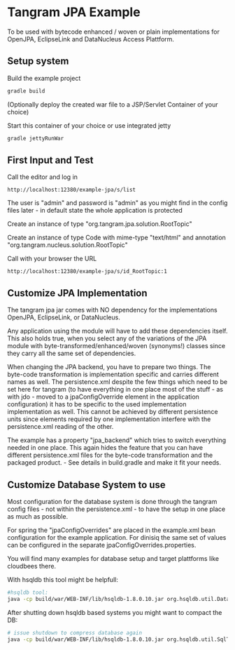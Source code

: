 Tangram JPA Example
===================

To be used with bytecode enhanced / woven or plain implementations for OpenJPA, 
EclipseLink and DataNucleus Access Plattform.

Setup system
------------

Build the example project

```bash
gradle build
```

(Optionally deploy the created war file to a JSP/Servlet Container of your choice)

Start this container of your choice or use integrated jetty

```bash
gradle jettyRunWar
```

First Input and Test
--------------------

Call the editor and log in

```
http://localhost:12380/example-jpa/s/list
```

The user is "admin" and password is "admin" as you might find in the config files 
later - in default state the whole application is protected

Create an instance of type "org.tangram.jpa.solution.RootTopic"

Create an instance of type Code with mime-type "text/html" and annotation 
"org.tangram.nucleus.solution.RootTopic"

Call with your browser the URL

```
http://localhost:12380/example-jpa/s/id_RootTopic:1
```

Customize JPA Implementation
----------------------------

The tangram jpa jar comes with NO dependency for the implementations OpenJPA, 
EclipseLink, or DataNucleus. 

Any application using the module will have to add these dependencies itself. This 
also holds true, when you select any of the variations of the JPA module with
byte-transformed/enhanced/woven (synonyms!) classes since they carry all the same
set of dependencies.

When changing the JPA backend, you have to prepare two things. The byte-code 
transformation is implementation specific and carries different names as well.
The persistence.xml despite the few things which need to be set here for tangram 
(to have everything in one place most of the stuff - as with jdo - moved to
a jpaConfigOverride element in the application configuration) it has to be 
specific to the used implementation implementation as well. This cannot be achieved
by different persistence units since elements required by one implementation interfere 
with the persistence.xml reading of the other.

The example has a property "jpa_backend" which tries to switch everything needed
in one place. This again hides the feature that you can have different persistence.xml
files for the byte-code transformation and the packaged product. - See details in
build.gradle and make it fit your needs.

Customize Database System to use
--------------------------------

Most configuration for the database system is done through the tangram config 
files - not within the persistence.xml - to have the setup in one place as much 
as possible. 

For spring the "jpaConfigOverrides" are placed in the example.xml bean configuration
for the example application. For dinisiq the same set of values can be configured in
the separate jpaConfigOverrides.properties.

You will find many examples for database setup and target plattforms like cloudbees there.

With hsqldb this tool might be helpfull:

```bash
#hsqldb tool:
java -cp build/war/WEB-INF/lib/hsqldb-1.8.0.10.jar org.hsqldb.util.DatabaseManager
```

After shutting down hsqldb based systems you might want to compact the DB:

```bash
# issue shutdown to compress database again
java -cp build/war/WEB-INF/lib/hsqldb-1.8.0.10.jar org.hsqldb.util.SqlTool --inlineRc url=jdbc:hsqldb:file:tangram-rdbms,password=,user=sa --sql "shutdown;"
```
